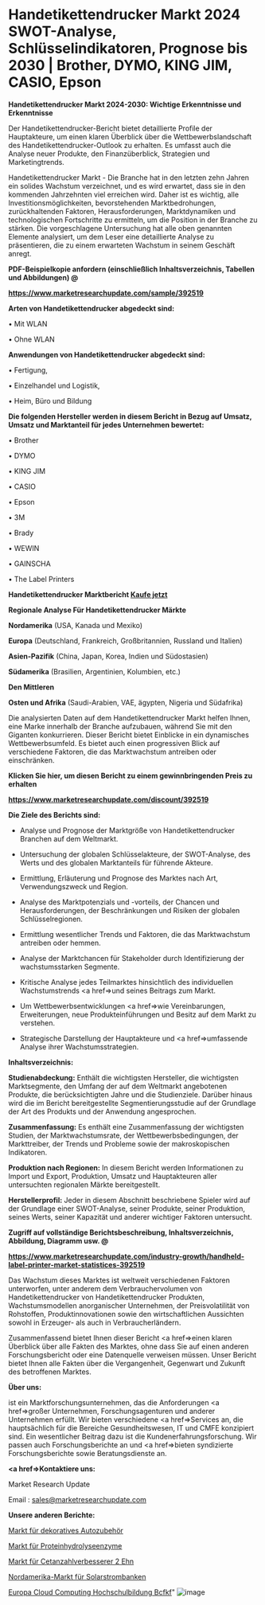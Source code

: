 # Handetikettendrucker Markt 2024 SWOT-Analyse, Schlüsselindikatoren, Prognose bis 2030 | Brother, DYMO, KING JIM, CASIO, Epson

<strong>Handetikettendrucker Markt 2024-2030: Wichtige Erkenntnisse und Erkenntnisse</strong>

Der Handetikettendrucker-Bericht bietet detaillierte Profile der Hauptakteure, um einen klaren Überblick über die Wettbewerbslandschaft des Handetikettendrucker-Outlook zu erhalten. Es umfasst auch die Analyse neuer Produkte, den Finanzüberblick, Strategien und Marketingtrends.

Handetikettendrucker Markt - Die Branche hat in den letzten zehn Jahren ein solides Wachstum verzeichnet, und es wird erwartet, dass sie in den kommenden Jahrzehnten viel erreichen wird. Daher ist es wichtig, alle Investitionsmöglichkeiten, bevorstehenden Marktbedrohungen, zurückhaltenden Faktoren, Herausforderungen, Marktdynamiken und technologischen Fortschritte zu ermitteln, um die Position in der Branche zu stärken. Die vorgeschlagene Untersuchung hat alle oben genannten Elemente analysiert, um dem Leser eine detaillierte Analyse zu präsentieren, die zu einem erwarteten Wachstum in seinem Geschäft anregt.



<strong><b>PDF-Beispielkopie anfordern (einschließlich Inhaltsverzeichnis, Tabellen und Abbildungen) @ </b></strong>

<strong><a href=https://www.marketresearchupdate.com/sample/392519>

<strong>https://www.marketresearchupdate.com/sample/392519</u></a></strong></strong>



<strong>Arten von Handetikettendrucker abgedeckt sind:</strong>

• Mit WLAN

• Ohne WLAN



<strong>Anwendungen von Handetikettendrucker abgedeckt sind:</strong>

• Fertigung,

• Einzelhandel und Logistik,

• Heim, Büro und Bildung



<strong>Die folgenden Hersteller werden in diesem Bericht in Bezug auf Umsatz, Umsatz und Marktanteil für jedes Unternehmen bewertet:</strong>

• Brother

• DYMO

• KING JIM

• CASIO

• Epson

• 3M

• Brady

• WEWIN

• GAINSCHA

• The Label Printers



<strong>Handetikettendrucker Marktbericht <a href=https://www.marketresearchupdate.com/buynow/392519>Kaufe jetzt</a></strong>



<strong>Regionale Analyse Für Handetikettendrucker Märkte</strong>



<strong>Nordamerika</strong> (USA, Kanada und Mexiko)



<strong>Europa</strong> (Deutschland, Frankreich, Großbritannien, Russland und Italien)



<strong>Asien-Pazifik</strong> (China, Japan, Korea, Indien und Südostasien)



<strong>Südamerika</strong> (Brasilien, Argentinien, Kolumbien, etc.)



<strong>Den Mittleren</strong> 

<strong>Osten und Afrika</strong> (Saudi-Arabien, VAE, ägypten, Nigeria und Südafrika)

Die analysierten Daten auf dem Handetikettendrucker Markt helfen Ihnen, eine Marke innerhalb der Branche aufzubauen, während Sie mit den Giganten konkurrieren. Dieser Bericht bietet Einblicke in ein dynamisches Wettbewerbsumfeld. Es bietet auch einen progressiven Blick auf verschiedene Faktoren, die das Marktwachstum antreiben oder einschränken.



<strong>Klicken Sie hier, um diesen Bericht zu einem gewinnbringenden Preis zu erhalten
</strong>

<strong><a href=https://www.marketresearchupdate.com/discount/392519>https://www.marketresearchupdate.com/discount/392519</b></u></strong></a>



<strong>Die Ziele des Berichts sind:</strong>

- Analyse und Prognose der Marktgröße von Handetikettendrucker Branchen auf dem Weltmarkt.

- Untersuchung der globalen Schlüsselakteure, der SWOT-Analyse, des Werts und des globalen Marktanteils für führende Akteure.

- Ermittlung, Erläuterung und Prognose des Marktes nach Art, Verwendungszweck und Region.

- Analyse des Marktpotenzials und -vorteils, der Chancen und Herausforderungen, der Beschränkungen und Risiken der globalen Schlüsselregionen.

- Ermittlung wesentlicher Trends und Faktoren, die das Marktwachstum antreiben oder hemmen.

- Analyse der Marktchancen für Stakeholder durch Identifizierung der wachstumsstarken Segmente.

- Kritische Analyse jedes Teilmarktes hinsichtlich des individuellen Wachstumstrends <a href=>und</a> seines Beitrags zum Markt.

- Um Wettbewerbsentwicklungen <a href=>wie</a> Vereinbarungen, Erweiterungen, neue Produkteinführungen und Besitz auf dem Markt zu verstehen.

- Strategische Darstellung der Hauptakteure und <a href=>umfas</a>sende Analyse ihrer Wachstumsstrategien.



<strong>Inhaltsverzeichnis:</strong>



<strong>Studienabdeckung:</strong> Enthält die wichtigsten Hersteller, die wichtigsten Marktsegmente, den Umfang der auf dem Weltmarkt angebotenen Produkte, die berücksichtigten Jahre und die Studienziele. Darüber hinaus wird die im Bericht bereitgestellte Segmentierungsstudie auf der Grundlage der Art des Produkts und der Anwendung angesprochen.



<strong>Zusammenfassung:</strong> Es enthält eine Zusammenfassung der wichtigsten Studien, der Marktwachstumsrate, der Wettbewerbsbedingungen, der Markttreiber, der Trends und Probleme sowie der makroskopischen Indikatoren.



<strong>Produktion nach Regionen:</strong> In diesem Bericht werden Informationen zu Import und Export, Produktion, Umsatz und Hauptakteuren aller untersuchten regionalen Märkte bereitgestellt.



<strong>Herstellerprofil:</strong> Jeder in diesem Abschnitt beschriebene Spieler wird auf der Grundlage einer SWOT-Analyse, seiner Produkte, seiner Produktion, seines Werts, seiner Kapazität und anderer wichtiger Faktoren untersucht.



<strong><b>Zugriff auf vollständige Berichtsbeschreibung, Inhaltsverzeichnis, Abbildung, Diagramm usw. @ </b></strong>

<strong><a href=https://www.marketresearchupdate.com/industry-growth/handheld-label-printer-market-statistices-392519>https://www.marketresearchupdate.com/industry-growth/handheld-label-printer-market-statistices-392519</a></strong>

Das Wachstum dieses Marktes ist weltweit verschiedenen Faktoren unterworfen, unter anderem dem Verbrauchervolumen von Handetikettendrucker von Handetikettendrucker Produkten, Wachstumsmodellen anorganischer Unternehmen, der Preisvolatilität von Rohstoffen, Produktinnovationen sowie den wirtschaftlichen Aussichten sowohl in Erzeuger- als auch in Verbraucherländern.

Zusammenfassend bietet Ihnen dieser Bericht <a href=>einen</a> klaren Überblick über alle Fakten des Marktes, ohne dass Sie auf einen anderen Forschungsbericht oder eine Datenquelle verweisen müssen. Unser Bericht bietet Ihnen alle Fakten über die Vergangenheit, Gegenwart und Zukunft des betroffenen Marktes.



<strong>Über uns:</strong>

 ist ein Marktforschungsunternehmen, das die Anforderungen <a href=>großer</a> Unternehmen, Forschungsagenturen und anderer Unternehmen erfüllt. Wir bieten verschiedene <a href=>Services</a> an, die hauptsächlich für die Bereiche Gesundheitswesen, IT und CMFE konzipiert sind. Ein wesentlicher Beitrag dazu ist die Kundenerfahrungsforschung. Wir passen auch Forschungsberichte an und <a href=>bieten</a> syndizierte Forschungsberichte sowie Beratungsdienste an.



<strong><a href=>Kontaktiere uns:</a></strong>

Market Research Update

Email : sales@marketresearchupdate.com



<strong>Unsere anderen Berichte:</strong>

<a href=https://www.linkedin.com/pulse/decorative-car-accessories-market-industry-analysis-segments>Markt für dekoratives Autozubehör</a>

<a href=https://www.linkedin.com/pulse/protein-hydrolysis-enzymes-market-report>Markt für Proteinhydrolyseenzyme</a>

<a href=https://www.linkedin.com/pulse/cetane-number-improver-2-ehn-market-size-emerging>Markt für Cetanzahlverbesserer 2 Ehn</a>

<a href=https://www.linkedin.com/pulse/north-america-solar-power-bank-market-2023>Nordamerika-Markt für Solarstrombanken</a>

<a href=https://www.linkedin.com/pulse/europe-cloud-computing-higher-education-bcfkf/>Europa Cloud Computing Hochschulbildung Bcfkf</a>"
![image](https://github.com/Gayatrikarjule/Market-Analysis-361/assets/97346546/df7230da-769f-4c3c-9027-ccda3227f71c)
